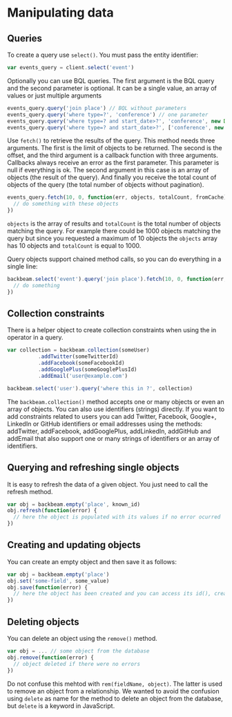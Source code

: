 # Manipulating data

## Queries

To create a query use `select()`. You must pass the entity identifier:

```javascript
var events_query = client.select('event')
```

Optionally you can use BQL queries. The first argument is the BQL query and the second parameter is optional. It can be a single value, an array of values or just multiple arguments

```javascript
events_query.query('join place') // BQL without parameters
events_query.query('where type=?', 'conference') // one parameter
events_query.query('where type=? and start_date>?', 'conference', new Date()) // multiple arguments
events_query.query('where type=? and start_date>?', ['conference', new Date()]) // array
```

Use `fetch()` to retrieve the results of the query. This method needs three arguments. The first is the limit of objects to be returned. The second is the offset, and the third argument is a callback function with three arguments. Callbacks always receive an error as the first parameter. This parameter is null if everything is ok. The second argument in this case is an array of objects (the result of the query). And finally you receive the total count of objects of the query (the total number of objects without pagination).

```javascript
events_query.fetch(10, 0, function(err, objects, totalCount, fromCache) {
  // do something with these objects
})
````

`objects` is the array of results and `totalCount` is the total number of objects matching the query. For example there could be 1000 objects matching the query but since you requested a maximum of 10 objects the `objects` array has 10 objects and `totalCount` is equal to 1000.

Query objects support chained method calls, so you can do everything in a single line:

```javascript
backbeam.select('event').query('join place').fetch(10, 0, function(err, objects, totalCount, fromCache) {
  // do something
})
```

## Collection constraints

There is a helper object to create collection constraints when using the in operator in a query.

```javascript
var collection = backbeam.collection(someUser)
          .addTwitter(someTwitterId)
          .addFacebook(someFacebookId)
          .addGooglePlus(someGooglePlusId)
          .addEmail('user@example.com')

backbeam.select('user').query('where this in ?', collection)
```

The `backbeam.collection()` method accepts one or many objects or even an array of objects. You can also use identifiers (strings) directly. If you want to add constraints related to users you can add Twitter, Facebook, Google+, LinkedIn or GitHub identifiers or email addresses using the methods: addTwitter, addFacebook, addGooglePlus, addLinkedIn, addGitHub and addEmail that also support one or many strings of identifiers or an array of identifiers.

## Querying and refreshing single objects

It is easy to refresh the data of a given object. You just need to call the refresh method.

```javascript
var obj = backbeam.empty('place', known_id)
obj.refresh(function(error) {
  // here the object is populated with its values if no error ocurred
})
```

## Creating and updating objects

You can create an empty object and then save it as follows:

```javascript
var obj = backbeam.empty('place')
obj.set('some-field', some_value)
obj.save(function(error) {
  // here the object has been created and you can access its id(), createdAt() and updatedAt() methods
})
```

## Deleting objects

You can delete an object using the `remove()` method.

```javascript
var obj = ... // some object from the database
obj.remove(function(error) {
  // object deleted if there were no errors
})
```

Do not confuse this mehtod with `rem(fieldName, object)`. The latter is used to remove an object from a relationship. We wanted to avoid the confusion using `delete` as name for the method to delete an object from the database, but `delete` is a keyword in JavaScript.

